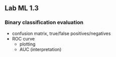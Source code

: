 
## Lab ML 1.3

### Binary classification evaluation

- confusion matrix, true/false positives/negatives
- ROC curve
  - plotting
  - AUC (interpretation)
